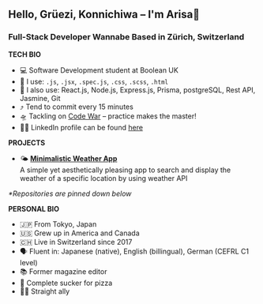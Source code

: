 ## Hello, Grüezi, Konnichiwa – I'm Arisa👋
### Full-Stack Developer Wannabe Based in Zürich, Switzerland

**TECH BIO**
- 💻 Software Development student at Boolean UK
- 💭 I use: ``.js``, ``.jsx``, ``.spec.js``, ``.css``, ``.scss``, ``.html``
- 📖 I also use: React.js, Node.js, Express.js, Prisma, postgreSQL, Rest API, Jasmine, Git
- ⤴️ Tend to commit every 15 minutes
- 🛸 Tackling on [Code War](https://www.codewars.com/users/sigristarisa) – practice makes the master!
- 👩‍💻 LinkedIn profile can be found [here](www.linkedin.com/in/arisa-sigrist-4461a3241)

**PROJECTS**
- 🌤 **[Minimalistic Weather App](https://sigristarisa.github.io/Weather-App/)** <br />
     A simple yet aesthetically pleasing app to search and display the weather of a specific location by using weather API
     
<i>*Repositories are pinned down below</i>
  

**PERSONAL BIO**
- 🇯🇵 From Tokyo, Japan
- 🇺🇸 Grew up in America and Canada
- 🇨🇭 Live in Switzerland since 2017
- 🗣 Fluent in: Japanese (native), English (billingual), German (CEFRL C1 level)
- 📚 Former magazine editor
- 🍕 Complete sucker for pizza
- 🏳️‍🌈 Straight ally
